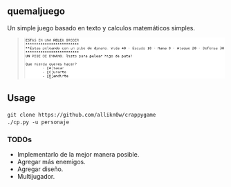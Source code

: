 ## quemaljuego
Un simple juego basado en texto y calculos matemáticos simples.
> ![alt text](https://github.com/allikn0w/crappygame/blob/master/img/fun.png)

## Usage
`git clone https://github.com/allikn0w/crappygame`  
`./cp.py -u personaje`

### TODOs
- Implementarlo de la mejor manera posible.
- Agregar más enemigos.
- Agregar diseño.
- Multijugador.

